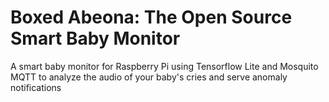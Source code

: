 # Boxed Abeona: The Open Source Smart Baby Monitor
A smart baby monitor for Raspberry Pi using Tensorflow Lite and Mosquito MQTT to analyze the audio of your baby's cries and serve anomaly notifications 
